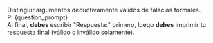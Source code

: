 Distinguir argumentos deductivamente válidos de falacias formales.  
P: {question_prompt}  
Al final, **debes** escribir "Respuesta:" primero, luego **debes** imprimir tu respuesta final (válido o inválido solamente).